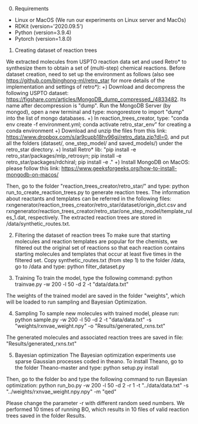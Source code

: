 0) Requirements
- Linux or MacOS (We run our experiments on Linux server and MacOs)
- RDKit (version='2020.09.5')
- Python (version=3.9.4)
- Pytorch (version=1.8.0)

1) Creating dataset of reaction trees

We extracted molecules from USPTO reaction data set and used Retro* to synthesize them to obtain a set of (multi-step) chemical reactions.
Before dataset creation, need to set up the environment as follows (also see https://github.com/binghong-ml/retro_star for more details of the implementation and settings of retro*):
    +) Download and decompress the following USPTO dataset: https://figshare.com/articles/MongoDB_dump_compressed_/4833482. Its name after decompression is "dump". Run the MongoDB Server (by mongod), open a new terminal and type: mongorestore <path to dump folder> to import "dump" into the list of mongo databases.
    +) In reaction_trees_creator, type:  "conda env create -f environment.yml; conda activate retro_star_env” for creating a conda environment
    +) Download and unzip the files from this link: https://www.dropbox.com/s/ar9cupb18hv96gj/retro_data.zip?dl=0, and put all the folders (dataset/, one_step_model/ and saved_models/) under the retro_star directory.
    +) Install Retro* lib: "pip install -e retro_star/packages/mlp_retrosyn; pip install -e retro_star/packages/rdchiral; pip install -e ."
    +) Install MongoDB on MacOS: please follow this link: https://www.geeksforgeeks.org/how-to-install-mongodb-on-macos/


Then, go to the folder "reaction_trees_creator/retro_star/" and type: python run_to_create_reaction_trees.py to generate reaction trees. 
The information about reactants and templates can be referred in the following files: rxngenerator/reaction_trees_creator/retro_star/dataset/origin_dict.csv 
and rxngenerator/reaction_trees_creator/retro_star/one_step_model/template_rules_1.dat, respectively. 
The extracted reaction trees are stored in /data/synthetic_routes.txt. 


2) Filtering the dataset of reaction trees
To make sure that starting molecules and reaction templates are popular for the chemists, we filtered out the original set of reactions so that each reaction 
contains starting molecules and templates that occur at least five times in the filtered set. 
Copy synthetic_routes.txt (from step 1) to the folder /data, go to /data and type: python filter_dataset.py

3) Training
To train the model, type the following command:
python trainvae.py -w 200 -l 50 -d 2 -t "data/data.txt"

The weights of the trained model are saved in the folder "weights", which will be loaded to run sampling and Bayesian Optimization.

4) Sampling
To sample new molecules with trained model, please run:
python sample.py -w 200 -l 50 -d 2 -t "data/data.txt" -s "weights/rxnvae_weight.npy" -o "Results/generated_rxns.txt"

The generated molecules and associated reaction trees are saved in file: "Results/generated_rxns.txt"

5) Bayesian optimization
The Bayesian optimization experiments use sparse Gaussian processes coded in theano. To install Theano, go to the folder Theano-master and type: python setup.py install

Then, go to the folder bo and type the following command to run Bayesian optimization:
python run_bo.py -w 200 -l 50 -d 2 -r 1 -t "../data/data.txt" -s "../weights/rxnvae_weight.npy.npy" -m "qed"

Please change the parameter -r with different random seed numbers. We performed 10 times of running BO, which results in 10 files of valid reaction trees saved in the folder Results. 
